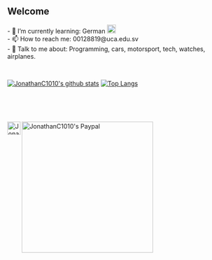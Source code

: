## Welcome


<p>
- 🌱 I’m currently learning:  German <img alt="" width="20" src="https://www.flaticon.com/svg/static/icons/svg/2105/2105658.svg" />
  <br/>
- 📫 How to reach me: 00128819@uca.edu.sv
  <br/>
- 💬 Talk to me about: Programming, cars, motorsport, tech, watches, airplanes.
  </p>

<br/>



[![JonathanC1010's github stats](https://github-readme-stats.vercel.app/api?username=JonathanC1010&count_private=true&show_icons=true&theme=blue-green)](https://github.com/anuraghazra/github-readme-stats)
[![Top Langs](https://github-readme-stats.vercel.app/api/top-langs/?username=JonathanC1010&layout=compact&theme=blue-green)](https://github.com/anuraghazra/github-readme-stats)


  <br/><br/><br/>


<a href="https://www.instagram.com/jonathanc1010/">
  <img align="left" alt="JonathanC1010's Instagram" width="30px" src="https://cdn-icons-png.flaticon.com/512/174/174855.png" />
</a>
<a href="https://www.paypal.me/JonC15">
  <img align="left" alt="JonathanC1010's Paypal" width="300px" src="https://cdn-icons-png.flaticon.com/512/888/888870.png" />
</a>
